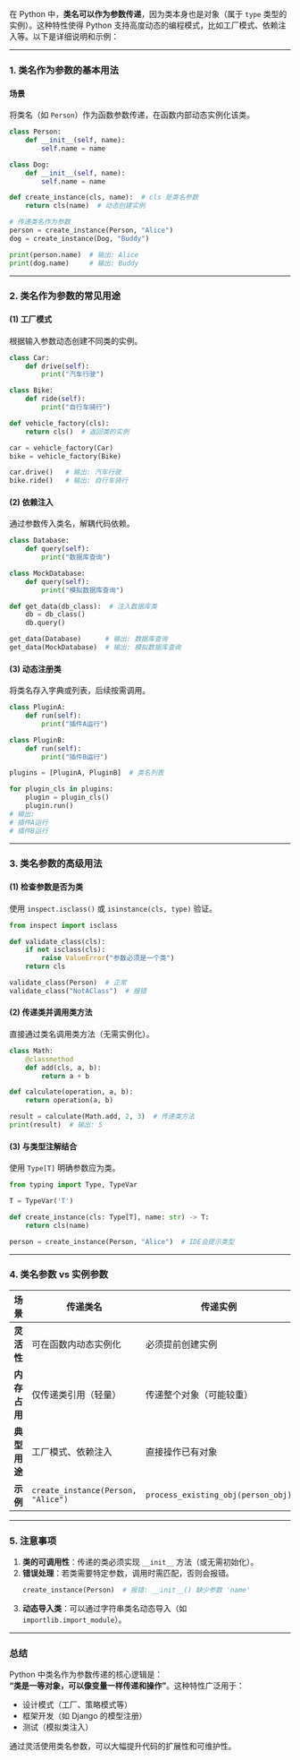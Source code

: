 在 Python 中，**类名可以作为参数传递**，因为类本身也是对象（属于 `type` 类型的实例）。这种特性使得 Python 支持高度动态的编程模式，比如工厂模式、依赖注入等。以下是详细说明和示例：

---

### **1. 类名作为参数的基本用法**
#### **场景**  
将类名（如 `Person`）作为函数参数传递，在函数内部动态实例化该类。

```python
class Person:
    def __init__(self, name):
        self.name = name

class Dog:
    def __init__(self, name):
        self.name = name

def create_instance(cls, name):  # cls 是类名参数
    return cls(name)  # 动态创建实例

# 传递类名作为参数
person = create_instance(Person, "Alice")
dog = create_instance(Dog, "Buddy")

print(person.name)  # 输出: Alice
print(dog.name)     # 输出: Buddy
```

---

### **2. 类名作为参数的常见用途**
#### **(1) 工厂模式**
根据输入参数动态创建不同类的实例。
```python
class Car:
    def drive(self):
        print("汽车行驶")

class Bike:
    def ride(self):
        print("自行车骑行")

def vehicle_factory(cls):
    return cls()  # 返回类的实例

car = vehicle_factory(Car)
bike = vehicle_factory(Bike)

car.drive()   # 输出: 汽车行驶
bike.ride()   # 输出: 自行车骑行
```

#### **(2) 依赖注入**
通过参数传入类名，解耦代码依赖。
```python
class Database:
    def query(self):
        print("数据库查询")

class MockDatabase:
    def query(self):
        print("模拟数据库查询")

def get_data(db_class):  # 注入数据库类
    db = db_class()
    db.query()

get_data(Database)      # 输出: 数据库查询
get_data(MockDatabase)  # 输出: 模拟数据库查询
```

#### **(3) 动态注册类**
将类名存入字典或列表，后续按需调用。
```python
class PluginA:
    def run(self):
        print("插件A运行")

class PluginB:
    def run(self):
        print("插件B运行")

plugins = [PluginA, PluginB]  # 类名列表

for plugin_cls in plugins:
    plugin = plugin_cls()
    plugin.run()
# 输出:
# 插件A运行
# 插件B运行
```

---

### **3. 类名参数的高级用法**
#### **(1) 检查参数是否为类**
使用 `inspect.isclass()` 或 `isinstance(cls, type)` 验证。
```python
from inspect import isclass

def validate_class(cls):
    if not isclass(cls):
        raise ValueError("参数必须是一个类")
    return cls

validate_class(Person)  # 正常
validate_class("NotAClass")  # 报错
```

#### **(2) 传递类并调用类方法**
直接通过类名调用类方法（无需实例化）。
```python
class Math:
    @classmethod
    def add(cls, a, b):
        return a + b

def calculate(operation, a, b):
    return operation(a, b)

result = calculate(Math.add, 2, 3)  # 传递类方法
print(result)  # 输出: 5
```

#### **(3) 与类型注解结合**
使用 `Type[T]` 明确参数应为类。
```python
from typing import Type, TypeVar

T = TypeVar('T')

def create_instance(cls: Type[T], name: str) -> T:
    return cls(name)

person = create_instance(Person, "Alice")  # IDE会提示类型
```

---

### **4. 类名参数 vs 实例参数**
| **场景**               | **传递类名**                          | **传递实例**                          |
|------------------------|--------------------------------------|--------------------------------------|
| **灵活性**             | 可在函数内动态实例化                 | 必须提前创建实例                     |
| **内存占用**           | 仅传递类引用（轻量）                 | 传递整个对象（可能较重）             |
| **典型用途**           | 工厂模式、依赖注入                   | 直接操作已有对象                     |
| **示例**               | `create_instance(Person, "Alice")`  | `process_existing_obj(person_obj)`  |

---

### **5. 注意事项**
1. **类的可调用性**：传递的类必须实现 `__init__` 方法（或无需初始化）。
2. **错误处理**：若类需要特定参数，调用时需匹配，否则会报错。
   ```python
   create_instance(Person)  # 报错: __init__() 缺少参数 'name'
   ```
3. **动态导入类**：可以通过字符串类名动态导入（如 `importlib.import_module`）。

---

### **总结**
Python 中类名作为参数传递的核心逻辑是：  
**“类是一等对象，可以像变量一样传递和操作”**。这种特性广泛用于：  
- 设计模式（工厂、策略模式等）  
- 框架开发（如 Django 的模型注册）  
- 测试（模拟类注入）  

通过灵活使用类名参数，可以大幅提升代码的扩展性和可维护性。